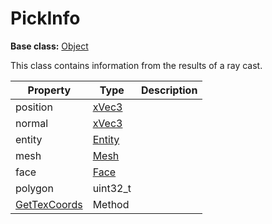 # PickInfo

**Base class:** [Object](Object.md)

This class contains information from the results of a ray cast.

| Property | Type | Description |
| ----- | ----- | ----- |
| position | [xVec3](xVec3.md) | |
| normal | [xVec3](xVec3.md) | |
| entity | [Entity](Entity.md) | |
| mesh | [Mesh](Mesh.md) | |
| face | [Face](Face.md) | |
| polygon | uint32_t | |
| [GetTexCoords](PickInfo_GetTexCoords.md) | Method | |
